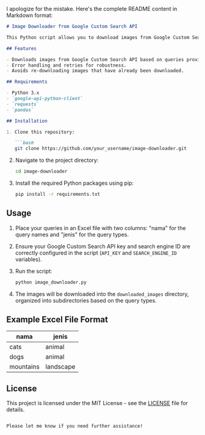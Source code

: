 I apologize for the mistake. Here's the complete README content in Markdown format:

```markdown
# Image Downloader from Google Custom Search API

This Python script allows you to download images from Google Custom Search API based on queries provided in an Excel file. It handles error handling, retries, and avoids re-downloading images that have already been downloaded.

## Features

- Downloads images from Google Custom Search API based on queries provided in an Excel file.
- Error handling and retries for robustness.
- Avoids re-downloading images that have already been downloaded.

## Requirements

- Python 3.x
- `google-api-python-client`
- `requests` 
- `pandas`

## Installation

1. Clone this repository:

   ```bash
   git clone https://github.com/your_username/image-downloader.git
   ```

2. Navigate to the project directory:

   ```bash
   cd image-downloader
   ```

3. Install the required Python packages using pip:

   ```bash
   pip install -r requirements.txt
   ```

## Usage

1. Place your queries in an Excel file with two columns: "nama" for the query names and "jenis" for the query types.
2. Ensure your Google Custom Search API key and search engine ID are correctly configured in the script (`API_KEY` and `SEARCH_ENGINE_ID` variables).
3. Run the script:

   ```bash
   python image_downloader.py
   ```

4. The images will be downloaded into the `downloaded_images` directory, organized into subdirectories based on the query types.

## Example Excel File Format

| nama     | jenis    |
|----------|----------|
| cats     | animal   |
| dogs     | animal   |
| mountains| landscape|

## License

This project is licensed under the MIT License - see the [LICENSE](LICENSE) file for details.
```

Please let me know if you need further assistance!
